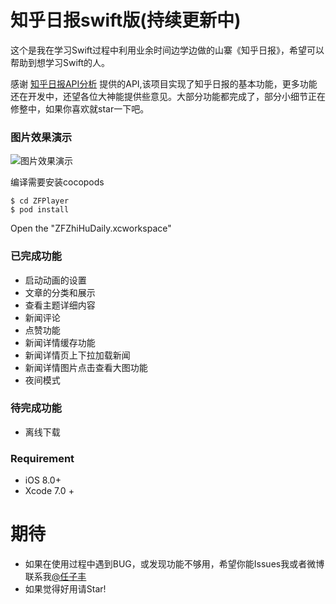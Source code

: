 # 知乎日报swift版(持续更新中)

这个是我在学习Swift过程中利用业余时间边学边做的山寨《知乎日报》，希望可以帮助到想学习Swift的人。

感谢 [知乎日报API分析](https://github.com/izzyleung/ZhihuDailyPurify/wiki/%E7%9F%A5%E4%B9%8E%E6%97%A5%E6%8A%A5-API-%E5%88%86%E6%9E%90) 提供的API,该项目实现了知乎日报的基本功能，更多功能还在开发中，还望各位大神能提供些意见。大部分功能都完成了，部分小细节正在修整中，如果你喜欢就star一下吧。

### 图片效果演示

![图片效果演示](https://github.com/renzifeng/ZFZhiHuDaily/raw/master/ZhiHu.gif)

编译需要安装cocopods

	$ cd ZFPlayer
	$ pod install
	
Open the "ZFZhiHuDaily.xcworkspace"

### 已完成功能

* 启动动画的设置
* 文章的分类和展示
* 查看主题详细内容
* 新闻评论
* 点赞功能
* 新闻详情缓存功能
* 新闻详情页上下拉加载新闻
* 新闻详情图片点击查看大图功能
* 夜间模式

### 待完成功能

* 离线下载

### Requirement

* iOS 8.0+ 
* Xcode 7.0 +


# 期待
- 如果在使用过程中遇到BUG，或发现功能不够用，希望你能Issues我或者微博联系我[@任子丰](https://weibo.com/zifeng1300)
- 如果觉得好用请Star!
